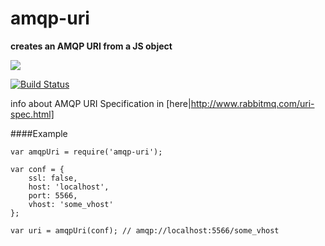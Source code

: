 # amqp-uri

**creates an AMQP URI from a JS object**

<a href="https://nodei.co/npm/amqp-uri/"><img src="https://nodei.co/npm/amqp-uri.png?downloads=true"></a>

[![Build Status](https://travis-ci.org/joaquimserafim/amqp-uri.png?branch=master)](https://travis-ci.org/joaquimserafim/amqp-uri)


info about AMQP URI Specification in [here|http://www.rabbitmq.com/uri-spec.html]

####Example

    var amqpUri = require('amqp-uri');

    var conf = {
        ssl: false,
        host: 'localhost',
        port: 5566,
        vhost: 'some_vhost'
    };

    var uri = amqpUri(conf); // amqp://localhost:5566/some_vhost